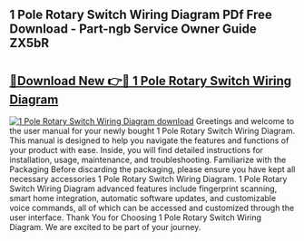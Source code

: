 ## 1 Pole Rotary Switch Wiring Diagram PDf Free Download - Part-ngb Service Owner Guide ZX5bR

# <h2><a href="http://dfirhw.blite.top/?on=1+Pole+Rotary+Switch+Wiring+Diagram">🔗Download New 👉🔴 1 Pole Rotary Switch Wiring Diagram</a></h2>

[![1 Pole Rotary Switch Wiring Diagram download](https://i.imgur.com/lujVjoI.png)](http://dfirhw.blite.top/?on=1+Pole+Rotary+Switch+Wiring+Diagram)
Greetings and welcome to the user manual for your newly bought 1 Pole Rotary Switch Wiring Diagram. This manual is designed to help you navigate the features and functions of your product with ease. Inside, you will find detailed instructions for installation, usage, maintenance, and troubleshooting. Familiarize with the Packaging Before discarding the packaging, please ensure you have kept all necessary accessories 1 Pole Rotary Switch Wiring Diagram. 1 Pole Rotary Switch Wiring Diagram advanced features include fingerprint scanning, smart home integration, automatic software updates, and customizable voice commands, all of which can be accessed and customized through the user interface. Thank You for Choosing 1 Pole Rotary Switch Wiring Diagram. We are excited to be part of your journey.
